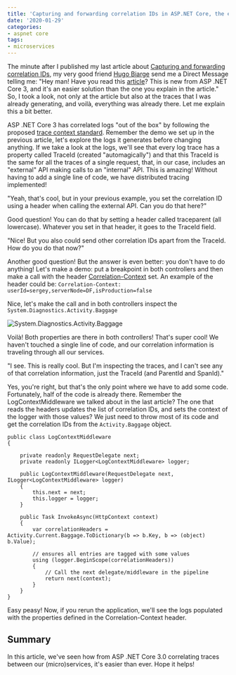 ```yaml
---
title: 'Capturing and forwarding correlation IDs in ASP.NET Core, the easy way'
date: '2020-01-29'
categories:
- aspnet core
tags:
- microservices
---
```


The minute after I published my last article about [Capturing and forwarding correlation IDs](https://vgaltes.com/post/forwarding-correlation-ids-in-aspnetcore/), my very good friend [Hugo Biarge](https://twitter.com/hbiarge) send me a Direct Message telling me: "Hey man! Have you read this [article](https://devblogs.microsoft.com/aspnet/improvements-in-net-core-3-0-for-troubleshooting-and-monitoring-distributed-apps/)? This is new from  ASP .NET Core 3, and it's an easier solution than the one you explain in the article." So, I took a look, not only at the article but also at the traces that I was already generating, and voilà, everything was already there. Let me explain this a bit better.

ASP .NET Core 3 has correlated logs "out of the box" by following the proposed [trace context standard](https://www.w3.org/TR/trace-context/). Remember the demo we set up in the previous article, let's explore the logs it generates before changing anything. If we take a look at the logs, we'll see that every log trace has a property called TraceId (created "automagically") and that this TraceId is the same for all the traces of a single request, that, in our case, includes an "external" API making calls to an "internal" API. This is amazing! Without having to add a single line of code, we have distributed tracing implemented!

"Yeah, that's cool, but in your previous example, you set the correlation ID using a header when calling the external API. Can you do that here?" 

Good question! You can do that by setting a header called traceparent (all lowercase). Whatever you set in that header, it goes to the TraceId field.

"Nice! But you also could send other correlation IDs apart from the TraceId. How do you do that now?"

Another good question! But the answer is even better: you don't have to do anything! Let's make a demo: put a breakpoint in both controllers and then make a call with the header [Correlation-Context](https://github.com/w3c/correlation-context/blob/master/correlation_context/HTTP_HEADER_FORMAT.md) set. An example of the header could be: `Correlation-Context: userId=sergey,serverNode=DF,isProduction=false`

Nice, let's make the call and in both controllers inspect the `System.Diagnostics.Activity.Baggage`

![System.Diagnostics.Activity.Baggage](/images/ActivityBaggage.png)

Voilà! Both properties are there in both controllers! That's super cool! We haven't touched a single line of code, and our correlation information is traveling through all our services.

"I see. This is really cool. But I'm inspecting the traces, and I can't see any of that correlation information, just the TraceId (and ParentId and SpanId)."

Yes, you're right, but that's the only point where we have to add some code. Fortunately, half of the code is already there. Remember the LogContextMiddleware we talked about in the last article? The one that reads the headers updates the list of correlation IDs, and sets the context of the logger with those values? We just need to throw most of its code and get the correlation IDs from the `Activity.Baggage` object.

```
public class LogContextMiddleware  
{
  
    private readonly RequestDelegate next;	 
    private readonly ILogger<LogContextMiddleware> logger;	 
   	 
    public LogContextMiddleware(RequestDelegate next, ILogger<LogContextMiddleware> logger)	 
    {	 
        this.next = next;	 
        this.logger = logger;	 
    }	 
    
    public Task InvokeAsync(HttpContext context)	 
    {	 
        var correlationHeaders = Activity.Current.Baggage.ToDictionary(b => b.Key, b => (object) b.Value);	 
   
        // ensures all entries are tagged with some values	 
        using (logger.BeginScope(correlationHeaders))	 
        {	 
            // Call the next delegate/middleware in the pipeline	 
            return next(context);	 
        }	 
    }	 
}
```

Easy peasy! Now, if you rerun the application, we'll see the logs populated with the properties defined in the Correlation-Context header.

## Summary
In this article, we've seen how from ASP .NET Core 3.0 correlating traces between our (micro)services, it's easier than ever. Hope it helps!